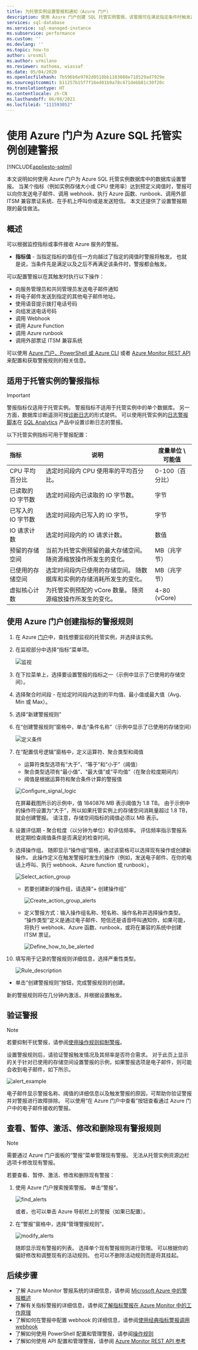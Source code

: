 ```yaml
---
title: 为托管实例设置警报和通知（Azure 门户）
description: 使用 Azure 门户创建 SQL 托管实例警报，该警报可在满足指定条件时触发通知或自动化操作。
services: sql-database
ms.service: sql-managed-instance
ms.subservice: performance
ms.custom: ''
ms.devlang: ''
ms.topic: how-to
author: urosmil
ms.author: urmilano
ms.reviewer: mathoma, wiassaf
ms.date: 05/04/2020
ms.openlocfilehash: 7b596b6e9702d0518bb1103088e718529ad7929e
ms.sourcegitcommit: b11257b15f7f16ed01b9a78c471debb81c30f20c
ms.translationtype: HT
ms.contentlocale: zh-CN
ms.lasthandoff: 06/08/2021
ms.locfileid: "111593052"
---
```

# <a name="create-alerts-for-azure-sql-managed-instance-using-the-azure-portal"></a>使用 Azure 门户为 Azure SQL 托管实例创建警报
[!INCLUDE[appliesto-sqlmi](../includes/appliesto-sqlmi.md)]

本文说明如何使用 Azure 门户为 Azure SQL 托管实例数据库中的数据库设置警报。 当某个指标（例如实例存储大小或 CPU 使用率）达到预定义阈值时，警报可以向你发送电子邮件、调用 webhook、执行 Azure 函数、runbook、调用外部 ITSM 兼容票证系统、在手机上呼叫你或是发送短信。 本文还提供了设置警报期限的最佳做法。


## <a name="overview"></a>概述

可以根据监控指标或事件接收 Azure 服务的警报。

* **指标值** - 当指定指标的值在任一方向越过了指定的阈值时警报将触发。 也就是说，当条件先是满足以及之后不再满足该条件时，警报都会触发。

可以配置警报以在其触发时执行以下操作：

* 向服务管理员和共同管理员发送电子邮件通知
* 将电子邮件发送到指定的其他电子邮件地址。
* 使用语音提示拨打电话号码
* 向组发送电话号码
* 调用 Webhook
* 调用 Azure Function
* 调用 Azure runbook
* 调用外部票证 ITSM 兼容系统

可以使用 [Azure 门户、PowerShell 或 Azure CLI](../../azure-monitor/alerts/alerts-classic-portal.md) 或者 [Azure Monitor REST API](/rest/api/monitor/alertrules) 来配置和获取警报规则的相关信息。 

## <a name="alerting-metrics-available-for-managed-instance"></a>适用于托管实例的警报指标

> [!IMPORTANT]
> 警报指标仅适用于托管实例。 警报指标不适用于托管实例中的单个数据库。 另一方面，数据库诊断遥测可按[诊断日志](../database/metrics-diagnostic-telemetry-logging-streaming-export-configure.md#diagnostic-telemetry-for-export)的形式提供。 可以使用托管实例的[日志警报脚本](../../azure-monitor/insights/azure-sql.md#creating-alerts-for-sql-managed-instance)在 [SQL Analytics](../../azure-monitor/insights/azure-sql.md) 产品中设置诊断日志的警报。

以下托管实例指标可用于警报配置：

| 指标 | 说明 | 度量单位 \ 可能值 |
| :--------- | --------------------- | ----------- |
| CPU 平均百分比 | 选定时间段内 CPU 使用率的平均百分比。 | 0-100（百分比） |
| 已读取的 IO 字节数 | 选定时间段内已读取的 IO 字节数。 | 字节 |
| 已写入的 IO 字节数 | 选定时间段内已写入的 IO 字节。 | 字节 |
| IO 请求计数 | 选定时间段内的 IO 请求计数。 | 数值 |
| 预留的存储空间 | 当前为托管实例预留的最大存储空间。 随资源缩放操作所发生的变化。 | MB（兆字节） |
| 已使用的存储空间 | 选定时间段内已使用的存储空间。 随数据库和实例的存储消耗所发生的变化。 | MB（兆字节） |
| 虚拟核心计数 | 为托管实例预配的 vCore 数量。 随资源缩放操作所发生的变化。 | 4-80 (vCore) |

## <a name="create-an-alert-rule-on-a-metric-with-the-azure-portal"></a>使用 Azure 门户创建指标的警报规则

1. 在 Azure [门户](https://portal.azure.com/)中，查找想要监视的托管实例，并选择该实例。

2. 在监视部分中选择“指标”菜单项。

   ![监视](./media/alerts-create/mi-alerting-menu-annotated.png)
  
3. 在下拉菜单上，选择要设置警报的指标之一（示例中显示了已使用的存储空间）。

4. 选择聚合时间段 - 在给定时间段内达到的平均值、最小值或最大值（Avg、Min 或 Max）。 

5. 选择“新建警报规则”

6. 在“创建警报规则”窗格中，单击“条件名称”（示例中显示了已使用的存储空间）

   ![定义条件](./media/alerts-create/mi-create-metrics-alert-smaller-annotated.png)

7. 在“配置信号逻辑”窗格中，定义运算符、聚合类型和阈值

   * 运算符类型选项有“大于”、“等于”和“小于”（阈值）
   * 聚合类型选项有“最小值”、“最大值”或“平均值”（在聚合粒度期间内）
   * 阈值是根据运算符和聚合条件计算的警报值
   
   ![Configure_signal_logic](./media/alerts-create/mi-configure-signal-logic-annotated.png)
   
   在屏幕截图所示的示例中，值 1840876 MB 表示阈值为 1.8 TB。 由于示例中的操作符设置为“大于”，所以如果托管实例上的存储空间消耗量超过 1.8 TB，就会创建警报。 请注意，存储空间指标的阈值必须以 MB 表示。

8. 设置评估期 - 聚合粒度（以分钟为单位）和评估频率。 评估频率指示警报系统定期检查阈值条件是否满足的检查时间。

9. 选择操作组。 随即显示“操作组”窗格，通过该窗格可以选择现有操作或创建新操作。 此操作定义在触发警报时发生的操作（例如，发送电子邮件、在你的电话上呼叫、执行 webhook、Azure function 或 runbook）。

   ![Select_action_group](./media/alerts-create/mi-select-action-group-smaller-annotated.png)

   * 若要创建新的操作组，请选择“+ 创建操作组”

      ![Create_action_group_alerts](./media/alerts-create/mi-create-alert-action-group-smaller-annotated.png)
   
   * 定义警报方式：输入操作组名称、短名称、操作名称并选择操作类型。 “操作类型”定义是通过电子邮件、短信还是语音呼叫通知你，如果可能，将执行 webhook、Azure 函数、runbook，或将在兼容的系统中创建 ITSM 票证。

      ![Define_how_to_be_alerted](./media/alerts-create/mi-add-alerts-action-group-annotated.png)

10. 填写用于记录的警报规则详细信息，选择严重性类型。

      ![Rule_description](./media/alerts-create/mi-rule-details-complete-smaller-annotated.png)

   * 单击“创建警报规则”按钮，完成警报规则的创建。

新的警报规则将在几分钟内激活，并根据设置触发。

## <a name="verifying-alerts"></a>验证警报

> [!NOTE]
> 若要抑制干扰警报，请参阅[使用操作规则抑制警报](../../azure-monitor/alerts/alerts-action-rules.md#suppression-of-alerts)。

设置警报规则后，请验证警报触发情况及其频率是否符合需求。 对于此页上显示的关于针对已使用的存储空间设置警报的示例，如果警报选项是电子邮件，则可能会收到电子邮件，如下所示。

   ![alert_example](./media/alerts-create/mi-email-alert-example-smaller-annotated.png)

电子邮件显示警报名称、阈值的详细信息以及触发警报的原因，可帮助你验证警报并对警报进行故障排除。 可以使用“在 Azure 门户中查看”按钮查看通过 Azure 门户中的电子邮件接收的警报。 

## <a name="view-suspend-activate-modify-and-delete-existing-alert-rules"></a>查看、暂停、激活、修改和删除现有警报规则

> [!NOTE]
> 需要通过 Azure 门户面板的“警报”菜单管理现有警报。 无法从托管实例资源边栏选项卡修改现有警报。

若要查看、暂停、激活、修改和删除现有警报：

1. 使用 Azure 门户搜索搜索警报。 单击“警报”。

   ![find_alerts](./media/alerts-create/mi-manage-alerts-browse-smaller-annotated.png)

   或者，也可以单击 Azure 导航栏上的警报（如果已配置）。

2. 在“警报”窗格中，选择“管理警报规则”。

   ![modify_alerts](./media/alerts-create/mi-manage-alert-rules-smaller-annotated.png)

   随即显示现有警报的列表。 选择单个现有警报规则进行管理。 可以根据你的偏好修改和调整现有的活动规则。 也可以不删除活动规则而是将其挂起。 

## <a name="next-steps"></a>后续步骤

* 了解 Azure Monitor 警报系统的详细信息，请参阅 [Microsoft Azure 中的警报概述](../../azure-monitor/alerts/alerts-overview.md)
* 了解有关指标警报的详细信息，请参阅[了解指标警报在 Azure Monitor 中的工作原理](../../azure-monitor/alerts/alerts-metric-overview.md)
* 了解如何在警报中配置 webhook 的详细信息，请参阅[使用经典指标警报调用 webhook](../../azure-monitor/alerts/alerts-webhooks.md)
* 了解如何使用 PowerShell 配置和管理警报，请参阅[操作规则](/powershell/module/az.monitor/add-azmetricalertrulev2)
* 了解如何使用 API 配置和管理警报，请参阅 [Azure Monitor REST API 参考](/rest/api/monitor/)